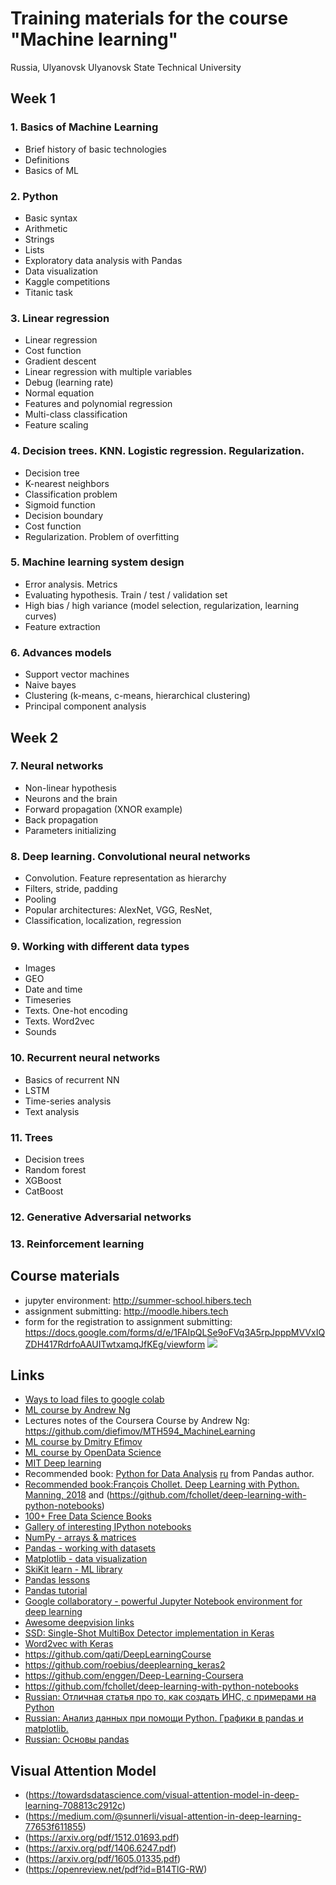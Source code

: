 # Training materials for the course "Machine learning"
Russia, Ulyanovsk
Ulyanovsk State Technical University

## Week 1
### 1. Basics of Machine Learning
* Brief history of basic technologies
* Definitions
* Basics of ML

### 2. Python
* Basic syntax
* Arithmetic 
* Strings
* Lists
* Exploratory data analysis with Pandas
* Data visualization
* Kaggle competitions
* Titanic task

### 3. Linear regression
* Linear regression
* Cost function
* Gradient descent
* Linear regression with multiple variables
* Debug (learning rate)
* Normal equation
* Features and polynomial regression
* Multi-class classification
* Feature scaling

### 4. Decision trees. KNN. Logistic regression. Regularization.
* Decision tree
* K-nearest neighbors
* Classification problem
* Sigmoid function
* Decision boundary
* Cost function
* Regularization. Problem of overfitting

### 5. Machine learning system design
* Error analysis. Metrics
* Evaluating hypothesis. Train / test / validation set
* High bias / high variance (model selection, regularization, learning curves)
* Feature extraction

### 6. Advances models
* Support vector machines
* Naive bayes
* Clustering (k-means, c-means, hierarchical clustering)
* Principal component analysis

## Week 2

### 7. Neural networks
* Non-linear hypothesis
* Neurons and the brain
* Forward propagation (XNOR example)
* Back propagation
* Parameters initializing

### 8. Deep learning. Convolutional neural networks
* Convolution. Feature representation as hierarchy
* Filters, stride, padding
* Pooling
* Popular architectures: AlexNet, VGG, ResNet, 
* Classification, localization, regression

### 9. Working with different data types
* Images
* GEO
* Date and time
* Timeseries
* Texts. One-hot encoding
* Texts. Word2vec
* Sounds

### 10. Recurrent neural networks
* Basics of recurrent NN
* LSTM
* Time-series analysis
* Text analysis

### 11. Trees
* Decision trees
* Random forest
* XGBoost
* CatBoost

### 12. Generative Adversarial networks

### 13. Reinforcement learning


## Course materials
* jupyter environment: http://summer-school.hibers.tech
* assignment submitting: http://moodle.hibers.tech
* form for the registration to assignment submitting: https://docs.google.com/forms/d/e/1FAIpQLSe9oFVq3A5rpJpppMVVxIQZDH417RdrfoAAUITwtxamqJfKEg/viewform
![](../img/qr-code.gif)

## Links
* [Ways to load files to google colab](https://towardsdatascience.com/3-ways-to-load-csv-files-into-colab-7c14fcbdcb92)
* [ML course by Andrew Ng](https://www.coursera.org/learn/machine-learning)
* Lectures notes of the Coursera Course by Andrew Ng: https://github.com/diefimov/MTH594_MachineLearning
* [ML course by Dmitry Efimov](https://github.com/diefimov/MTH594_MachineLearning)
* [ML course by OpenData Science](https://github.com/Yorko/mlcourse.ai)
* [MIT Deep learning](https://github.com/lexfridman/mit-deep-learning)
* Recommended book: [Python for Data Analysis](http://www.amazon.com/Python-Data-Analysis-Wrangling-IPython/dp/1449319793) [ru](http://dmkpress.com/catalog/computer/programming/python/978-5-97060-315-4/) from Pandas author. 
* [Recommended book:François Chollet. Deep Learning with Python. Manning, 2018](https://www.manning.com/books/deep-learning-with-python) and (https://github.com/fchollet/deep-learning-with-python-notebooks)
* [100+ Free Data Science Books](http://www.learndatasci.com/free-books/)
* [Gallery of interesting IPython notebooks](https://github.com/ipython/ipython/wiki/A-gallery-of-interesting-IPython-Notebooks)
* [NumPy - arrays & matrices](http://www.numpy.org/)
* [Pandas - working with datasets](http://pandas.pydata.org/)
* [Matplotlib - data visualization](http://matplotlib.org/)
* [SkiKit learn - ML library](http://scikit-learn.org/stable/)
* [Pandas lessons](https://bitbucket.org/hrojas/learn-pandas)
* [Pandas tutorial](https://github.com/TomAugspurger/PyDataSeattle)
* [Google collaboratory - powerful Jupyter Notebook environment for deep learning](https://colab.research.google.com/)
* [Awesome deepvision links](https://github.com/kjw0612/awesome-deep-vision)
* [SSD: Single-Shot MultiBox Detector implementation in Keras](https://github.com/pierluigiferrari/ssd_keras)
* [Word2vec with Keras](http://adventuresinmachinelearning.com/word2vec-keras-tutorial/)
* https://github.com/qati/DeepLearningCourse
* https://github.com/roebius/deeplearning_keras2
* https://github.com/enggen/Deep-Learning-Coursera
* https://github.com/fchollet/deep-learning-with-python-notebooks
* [Russian: Отличная статья про то, как создать ИНС, с примерами на Python](https://proglib.io/p/neural-nets-guide/)
* [Russian: Анализ данных при помощи Python. Графики в pandas и matplotlib.](http://malev.ru/%D0%B0%D0%BD%D0%B0%D0%BB%D0%B8%D0%B7-%D0%B4%D0%B0%D0%BD%D0%BD%D1%8B%D1%85-%D0%BF%D1%80%D0%B8-%D0%BF%D0%BE%D0%BC%D0%BE%D1%89%D0%B8-python-%D0%B3%D1%80%D0%B0%D1%84%D0%B8%D0%BA%D0%B8-%D0%B2-pandas/)
* [Russian: Основы pandas](https://habr.com/company/ods/blog/322626/)

## Visual Attention Model
* (https://towardsdatascience.com/visual-attention-model-in-deep-learning-708813c2912c)
* (https://medium.com/@sunnerli/visual-attention-in-deep-learning-77653f611855)
* (https://arxiv.org/pdf/1512.01693.pdf)
* (https://arxiv.org/pdf/1406.6247.pdf)
* (https://arxiv.org/pdf/1605.01335.pdf)
* (https://openreview.net/pdf?id=B14TlG-RW)